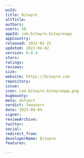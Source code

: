 ```yaml
---
wsId: 
title: Bitwyre
altTitle: 
authors: 
users: 50
appId: com.bitwyre.bitwyreapp
appCountry: 
released: 2022-02-21
updated: 2022-04-02
version: 0.0.4
stars: 
ratings: 
reviews: 
size: 
website: https://bitwyre.com
repository: 
issue: 
icon: com.bitwyre.bitwyreapp.png
bugbounty: 
meta: defunct
verdict: fewusers
date: 2023-09-04
signer: 
reviewArchive: 
twitter: 
social: 
redirect_from: 
developerName: Bitwyre
features: 

---
```


